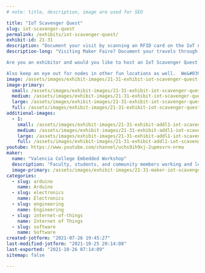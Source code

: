 ```yaml
---
# note: title, description, image are used for SEO

title: "IoT Scavenger Quest"
slug: iot-scavenger-quest
permalink: /exhibits/iot-scavenger-quest/
exhibit-id: 21-31
description: "Document your visit by scanning an RFID card on the IoT nodes. Win swag and get a certificate map."
description-long: "Visiting Maker Faire? Document your travels through Maker Faire by scanning your RFID card on the IoT node at each participating exhibit. Track your progress and compete to visit more exhibits than your friends in a set period of time. Win swag and get a certificate mapping your participation

Are you an exhibitor and would you like to host an IoT Scavenger Quest Station? As an exhibitor all you have to do to host a station is agree is to let us put the station somewhere in your booth accessible to the public  

Also keep an eye out for nodes in other fun locations as well.  We&#039;re hoping that the Scavenger Quest will encourage folks to roam more widely around Maker Faire, and bring them into contact with more exhibitors. "
image: /assets/images/exhibit-images/21-31-exhibit-iot-scavenger-quest-new-makerfaire-box-large.jpg
image-primary: 
  small: /assets/images/exhibit-images/21-31-exhibit-iot-scavenger-quest-new-makerfaire-box-small.jpg
  medium: /assets/images/exhibit-images/21-31-exhibit-iot-scavenger-quest-new-makerfaire-box-medium.jpg
  large: /assets/images/exhibit-images/21-31-exhibit-iot-scavenger-quest-new-makerfaire-box-large.jpg
  full: /assets/images/exhibit-images/21-31-exhibit-iot-scavenger-quest-new-makerfaire-box-full.jpg
additional-images: 
  - 1:
    small: /assets/images/exhibit-images/21-31-exhibit-addl1-iot-scavenger-quest-20211025-194601-small.jpg
    medium: /assets/images/exhibit-images/21-31-exhibit-addl1-iot-scavenger-quest-20211025-194601-medium.jpg
    large: /assets/images/exhibit-images/21-31-exhibit-addl1-iot-scavenger-quest-20211025-194601-large.jpg
    full: /assets/images/exhibit-images/21-31-exhibit-addl1-iot-scavenger-quest-20211025-194601-full.jpg
youtube: https://www.youtube.com/channel/uchs9ih9xj-2upmsvrn-nrma
maker: 
  name: "Valencia College Embedded Workshop"
  description: "Faculty, students, and community members working and learning together about electronics, software and IoT/embedded microprocessor systems and applications."
  image-primary: /assets/images/exhibit-images/21-31-maker-iot-scavenger-quest-vc-primary-web-medium.jpg
categories: 
  - slug: arduino
    name: Arduino
  - slug: electronics
    name: Electronics
  - slug: engineering
    name: Engineering
  - slug: internet-of-things
    name: Internet of Things
  - slug: software
    name: Software
created-jotform: "2021-07-26 19:45:27"
last-modified-jotform: "2021-10-25 20:14:08"
last-exported: "2021-10-26 07:14:09"
sitemap: false

---
```

